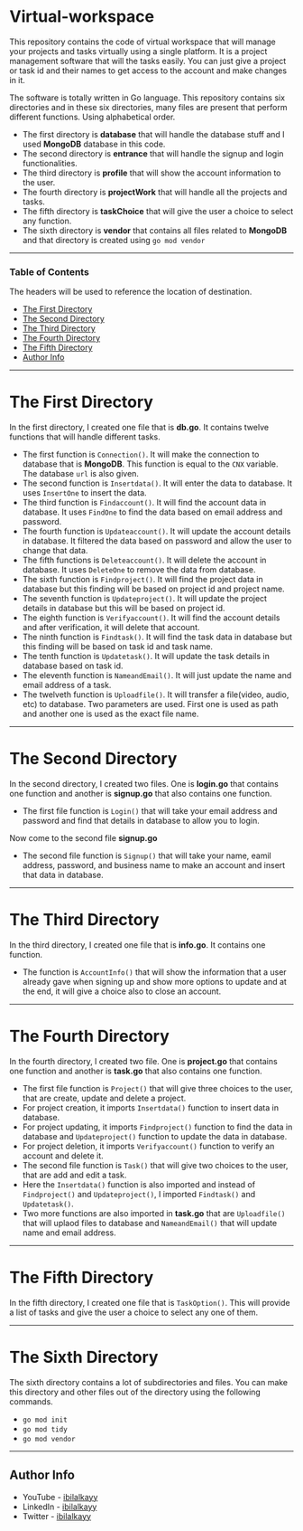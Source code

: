 # Virtual-workspace
This repository contains the code of virtual workspace that will manage your projects and tasks virtually using a single platform. It is a project management software that will the tasks easily. You can just give a project or task id and their names to get access to the account and make changes in it.

The software is totally written in Go language. This repository contains six directories and in these six directories, many files are present that perform different functions. Using alphabetical order. 
- The first directory is **database** that will handle the database stuff and I used **MongoDB** database in this code. 
- The second directory is **entrance** that will handle the signup and login functionalities. 
- The third directory is **profile** that will show the account information to the user. 
- The fourth directory is **projectWork** that will handle all the projects and tasks. 
- The fifth directory is **taskChoice** that will give the user a choice to select any function.
- The sixth directory is **vendor** that contains all files related to **MongoDB** and that directory is created using ```go mod vendor```

---

### Table of Contents

The headers will be used to reference the location of destination.

- [The First Directory](#the-first-directory)
- [The Second Directory](#the-second-directory)
- [The Third Directory](#the-third-directory)
- [The Fourth Directory](#the-fourth-directory)
- [The Fifth Directory](#the-fifth-directory)
- [Author Info](#author-info)

---

# The First Directory
In the first directory, I created one file that is **db.go**. It contains twelve functions that will handle different tasks.
- The first function is ```Connection()```. It will make the connection to database that is **MongoDB**. This function is equal to the ```CNX``` variable. The database ```url``` is also given.
- The second function is ```Insertdata()```. It will enter the data to database. It uses ```InsertOne``` to insert the data.
- The third function is ```Findaccount()```. It will find the account data in database. It uses ```FindOne``` to find the data based on email address and password.
- The fourth function is ```Updateaccount()```. It will update the account details in database. It filtered the data based on password and allow the user to change that data. 
- The fifth functions is ```Deleteaccount()```. It will delete the account in database. It uses ```DeleteOne``` to remove the data from database. 
- The sixth function is ```Findproject()```. It will find the project data in database but this finding will be based on project id and project name.
- The seventh function is ```Updateproject()```. It will update the project details in database but this will be based on project id.
- The eighth function is ```Verifyaccount()```. It will find the account details and after verification, it will delete that account.
- The ninth function is ```Findtask()```. It will find the task data in database but this finding will be based on task id and task name.
- The tenth function is ```Updatetask()```. It will update the task details in database based on task id.
- The eleventh function is ```NameandEmail()```. It will just update the name and email address of a task.
- The twelveth function is ```Uploadfile()```. It will transfer a file(video, audio, etc) to database. Two parameters are used. First one is used as path and another one is used as the exact file name.

---

# The Second Directory
In the second directory, I created two files. One is **login.go** that contains one function and another is **signup.go** that also contains one function.
- The first file function is ```Login()``` that will take your email address and password and find that details in database to allow you to login.

Now come to the second file **signup.go** 

- The second file function is ```Signup()``` that will take your name, eamil address, password, and business name to make an account and insert that data in database.

---

# The Third Directory
In the third directory, I created one file that is **info.go**. It contains one function.
- The function is ```AccountInfo()``` that will show the information that a user already gave when signing up and show more options to update and at the end, it will give a choice also to close an account.

---

# The Fourth Directory
In the fourth directory, I created two file. One is **project.go** that contains one function and another is **task.go** that also contains one function.
- The first file function is ```Project()``` that will give three choices to the user, that are create, update and delete a project. 
- For project creation, it imports ```Insertdata()``` function to insert data in database.
- For project updating, it imports  ```Findproject()``` function to find the data in database and ```Updateproject()``` function to update the data in database.
- For project deletion, it imports ```Verifyaccount()``` function to verify an account and delete it.
- The second file function is ```Task()``` that will give two choices to the user, that are add and edit a task.
- Here the ```Insertdata()``` function is also imported and instead of ```Findproject()``` and ```Updateproject()```, I imported ```Findtask()``` and ```Updatetask()```. 
- Two more functions are also imported in **task.go** that are ```Uploadfile()``` that will uplaod files to database and ```NameandEmail()``` that will update name and email address.

---

# The Fifth Directory
In the fifth directory, I created one file that is ```TaskOption()```. This will provide a list of tasks and give the user a choice to select any one of them.

---

# The Sixth Directory
The sixth directory contains a lot of subdirectories and files. You can make this directory and other files out of the directory using the following commands.
- ```go mod init```
- ```go mod tidy```
- ```go mod vendor```

---

## Author Info

- YouTube - [ibilalkayy](https://www.youtube.com/channel/UCBLTfRg0Rgm4FtXkvql7DRQ)
- LinkedIn - [ibilalkayy](https://www.linkedin.com/in/ibilalkayy/)
- Twitter - [ibilalkayy](https://twitter.com/ibilalkayy)
